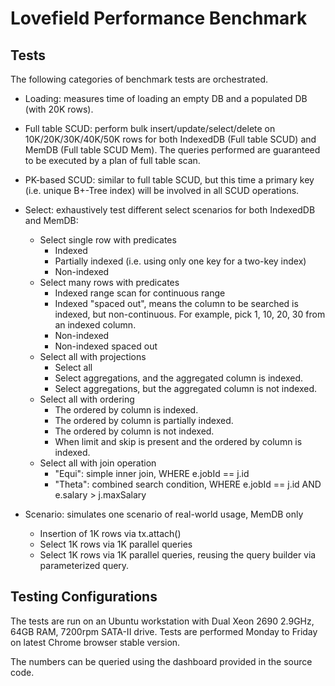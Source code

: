 # Lovefield Performance Benchmark

## Tests

The following categories of benchmark tests are orchestrated.

* Loading: measures time of loading an empty DB and a populated DB (with 20K
  rows).

* Full table SCUD: perform bulk insert/update/select/delete on
  10K/20K/30K/40K/50K rows for both IndexedDB (Full table SCUD) and MemDB
  (Full table SCUD Mem). The queries performed are guaranteed to be executed by
  a plan of full table scan.

* PK-based SCUD: similar to full table SCUD, but this time a primary key (i.e.
  unique B+-Tree index) will be involved in all SCUD operations.

* Select: exhaustively test different select scenarios for both IndexedDB and
  MemDB:
  * Select single row with predicates
    * Indexed
    * Partially indexed (i.e. using only one key for a two-key index)
    * Non-indexed
  * Select many rows with predicates
    * Indexed range scan for continuous range
    * Indexed "spaced out", means the column to be searched is indexed, but
      non-continuous. For example, pick 1, 10, 20, 30 from an indexed column.
    * Non-indexed
    * Non-indexed spaced out
  * Select all with projections
    * Select all
    * Select aggregations, and the aggregated column is indexed.
    * Select aggregations, but the aggregated column is not indexed.
  * Select all with ordering
    * The ordered by column is indexed.
    * The ordered by column is partially indexed.
    * The ordered by column is not indexed.
    * When limit and skip is present and the ordered by column is indexed.
  * Select all with join operation
    * "Equi": simple inner join, WHERE e.jobId == j.id
    * "Theta": combined search condition,
      WHERE e.jobId == j.id AND e.salary > j.maxSalary

* Scenario: simulates one scenario of real-world usage, MemDB only
  * Insertion of 1K rows via tx.attach()
  * Select 1K rows via 1K parallel queries
  * Select 1K rows via 1K parallel queries, reusing the query builder via
    parameterized query.

## Testing Configurations

The tests are run on an Ubuntu workstation with Dual Xeon 2690 2.9GHz,
64GB RAM, 7200rpm SATA-II drive. Tests are performed Monday to Friday on latest
Chrome browser stable version.

The numbers can be queried using the dashboard provided in the source code.
